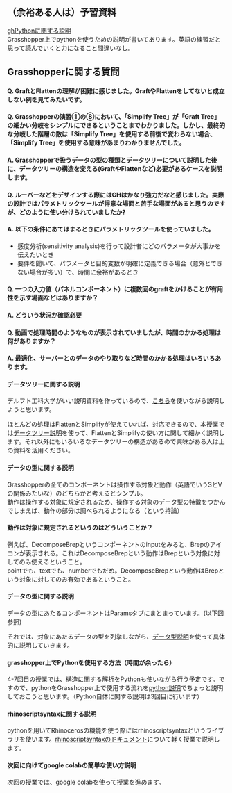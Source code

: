 ## （余裕ある人は）予習資料  
[ghPythonに関する説明](https://developer.rhino3d.com/guides/rhinopython/your-first-python-script-in-grasshopper/)  
Grasshopper上でpythonを使うための説明が書いてあります。英語の練習だと思って読んでいくと力になること間違いなし。

## Grasshopperに関する質問  
#### Q. GraftとFlattenの理解が困難に感じました。GraftやFlattenをしてないと成立しない例を見てみたいです。  
#### Q. Grasshopperの演習①の⑧において、「Simplify Tree」が「Graft Tree」の細かい分岐をシンプルにできるということまでわかりました。しかし、最終的な分岐した階層の数は「Simplify Tree」を使用する前後で変わらない場合、「Simplify Tree」を使用する意味があまりわかりませんでした。

#### A. Grasshopperで扱うデータの型の種類とデータツリーについて説明した後に、データツリーの構造を変える(GraftやFlattenなど)必要があるケースを説明します。  

#### Q. ルーバーなどをデザインする際にはGHはかなり強力だなと感じました。実際の設計ではパラメトリックツールが得意な場面と苦手な場面があると思うのですが、どのように使い分けられていましたか?  

#### A. 以下の条件にあてはまるときにパラメトリックツールを使っていました。  
- 感度分析(sensitivity analysis)を行って設計者にどのパラメータが大事かを伝えたいとき  
- 要件を聞いて、パラメータと目的変数が明確に定義できる場合（意外とできない場合が多い）で、時間に余裕があるとき  

#### Q. 一つの入力値（パネルコンポーネント）に複数回のgraftをかけることが有用性を示す場面などはありますか？  

#### A. どういう状況か確認必要  

#### Q. 動画で処理時間のようなものが表示されていましたが、時間のかかる処理は何がありますか？  

#### A. 最適化、サーバーとのデータのやり取りなど時間のかかる処理はいろいろあります。

#### データツリーに関する説明  
デルフト工科大学がいい説明資料を作っているので、[こちら](http://wiki.bk.tudelft.nl/toi-pedia/Basic_Data_Tree_Actions)を使いながら説明しようと思います。  

ほとんどの処理はFlattenとSimplifyが使えていれば、対応できるので、本授業では[データツリー説明](https://github.com/katsuya0719/design-engineering-class/blob/main/class2_grasshopper/%E3%83%87%E3%83%BC%E3%82%BF%E3%83%84%E3%83%AA%E3%83%BC%E8%AA%AC%E6%98%8E.gh)を使って、FlattenとSimplifyの使い方に関して細かく説明します。それ以外にもいろいろなデータツリーの構造があるので興味がある人は上の資料を活用ください。  

#### データの型に関する説明  
Grasshopperの全てのコンポーネントは操作する対象と動作（英語でいうSとVの関係みたいな）のどちらかと考えるとシンプル。  
動作は操作する対象に規定されるため、操作する対象のデータ型の特徴をつかんでしまえば、動作の部分は調べられるようになる（という持論）  

#### 動作は対象に規定されるというのはどういうことか？  
例えば、DecomposeBrepというコンポーネントのinputをみると、Brepのアイコンが表示される。これはDecomposeBrepという動作はBrepという対象に対してのみ使えるということ。  
pointでも、textでも、numberでもだめ。DecomposeBrepという動作はBrepという対象に対してのみ有効であるということ。  

#### データの型に関する説明  
データの型にあたるコンポーネントはParamsタブにまとまっています。(以下図参照)  

それでは、対象にあたるデータの型を列挙しながら、[データ型説明](https://github.com/katsuya0719/design-engineering-class/blob/main/class2_grasshopper/%E3%83%87%E3%83%BC%E3%82%BF%E5%9E%8B%E8%AA%AC%E6%98%8E.gh)を使って具体的に説明していきます。 

#### grasshopper上でPythonを使用する方法（時間が余ったら）  
4-7回目の授業では、構造に関する解析をPythonも使いながら行う予定です。ですので、pythonをGrasshopper上で使用する流れを[python説明](https://github.com/katsuya0719/design-engineering-class/blob/main/class2_grasshopper/python%E8%AA%AC%E6%98%8E.gh)でちょっと説明しておこうと思います。（Python自体に関する説明は3回目に行います）  

#### rhinoscriptsyntaxに関する説明  
pythonを用いてRhinocerosの機能を使う際にはrhinoscriptsyntaxというライブラリを使います。[rhinoscriptsyntaxのドキュメント](https://developer.rhino3d.com/api/RhinoScriptSyntax/#surface)について軽く授業で説明します。  


#### 次回に向けてgoogle colabの簡単な使い方説明  
次回の授業では、google colabを使って授業を進めます。


